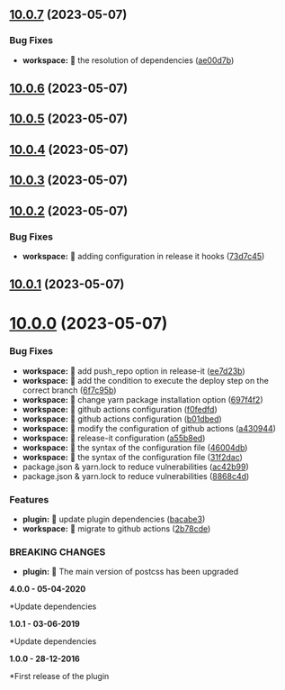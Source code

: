 ## [10.0.7](https://github.com/DUBANGARCIA/postcss-no-important/compare/10.0.6...10.0.7) (2023-05-07)

### Bug Fixes

- **workspace:** 🐛 the resolution of dependencies ([ae00d7b](https://github.com/DUBANGARCIA/postcss-no-important/commit/ae00d7b62a0779be37950f745165ca4b7d84bcdb))

## [10.0.6](https://github.com/DUBANGARCIA/postcss-no-important/compare/10.0.5...10.0.6) (2023-05-07)

## [10.0.5](https://github.com/DUBANGARCIA/postcss-no-important/compare/10.0.4...10.0.5) (2023-05-07)

## [10.0.4](https://github.com/DUBANGARCIA/postcss-no-important/compare/10.0.3...10.0.4) (2023-05-07)

## [10.0.3](https://github.com/DUBANGARCIA/postcss-no-important/compare/10.0.2...10.0.3) (2023-05-07)

## [10.0.2](https://github.com/DUBANGARCIA/postcss-no-important/compare/10.0.1...10.0.2) (2023-05-07)

### Bug Fixes

- **workspace:** 🐛 adding configuration in release it hooks ([73d7c45](https://github.com/DUBANGARCIA/postcss-no-important/commit/73d7c455303be948257b38d095cecda33bc78551))

## [10.0.1](https://github.com/DUBANGARCIA/postcss-no-important/compare/10.0.0...10.0.1) (2023-05-07)

# [10.0.0](https://github.com/DUBANGARCIA/postcss-no-important/compare/v1.0.0...10.0.0) (2023-05-07)

### Bug Fixes

- **workspace:** 🐛 add push_repo option in release-it ([ee7d23b](https://github.com/DUBANGARCIA/postcss-no-important/commit/ee7d23b882594202165fac2cfc0515853dcac824))
- **workspace:** 🐛 add the condition to execute the deploy step on the correct branch ([6f7c95b](https://github.com/DUBANGARCIA/postcss-no-important/commit/6f7c95b5893d1ebeb4353886691d1a6233f53047))
- **workspace:** 🐛 change yarn package installation option ([697f4f2](https://github.com/DUBANGARCIA/postcss-no-important/commit/697f4f2283167d1102e85efaebc79e501d9f4fbe))
- **workspace:** 🐛 github actions configuration ([f0fedfd](https://github.com/DUBANGARCIA/postcss-no-important/commit/f0fedfd648f6956ff083f7167e9ab1b71cabe506))
- **workspace:** 🐛 github actions configuration ([b01dbed](https://github.com/DUBANGARCIA/postcss-no-important/commit/b01dbed55b31f3a027ae0a60fcf409ddb3dbac45))
- **workspace:** 🐛 modify the configuration of github actions ([a430944](https://github.com/DUBANGARCIA/postcss-no-important/commit/a430944f46b82d86ad16280547b69e4a8a2c8050))
- **workspace:** 🐛 release-it configuration ([a55b8ed](https://github.com/DUBANGARCIA/postcss-no-important/commit/a55b8ed9239262ef8f5142c873c6d9c1b1e159b4))
- **workspace:** 🐛 the syntax of the configuration file ([46004db](https://github.com/DUBANGARCIA/postcss-no-important/commit/46004db2744f70b176abd3a79808ddd39b7097c1))
- **workspace:** 🐛 the syntax of the configuration file ([31f2dac](https://github.com/DUBANGARCIA/postcss-no-important/commit/31f2dac0ca3da356583e4c86ab7c2cf795437e5b))
- package.json & yarn.lock to reduce vulnerabilities ([ac42b99](https://github.com/DUBANGARCIA/postcss-no-important/commit/ac42b99d62f2d59da60f277f87a3784a2bdcb281))
- package.json & yarn.lock to reduce vulnerabilities ([8868c4d](https://github.com/DUBANGARCIA/postcss-no-important/commit/8868c4d6e679e52a118df031a2a8c57f8699b0e0))

### Features

- **plugin:** 🎸 update plugin dependencies ([bacabe3](https://github.com/DUBANGARCIA/postcss-no-important/commit/bacabe3bcc3ff58acc5cc13d6f54fd2ee09cab5b))
- **workspace:** 🎸 migrate to github actions ([2b78cde](https://github.com/DUBANGARCIA/postcss-no-important/commit/2b78cdef8f551d724965f050433ec573d5a8a84b))

### BREAKING CHANGES

- **plugin:** 🧨 The main version of postcss has been upgraded

**4.0.0 - 05-04-2020**

\*Update dependencies

**1.0.1 - 03-06-2019**

\*Update dependencies

**1.0.0 - 28-12-2016**

\*First release of the plugin
